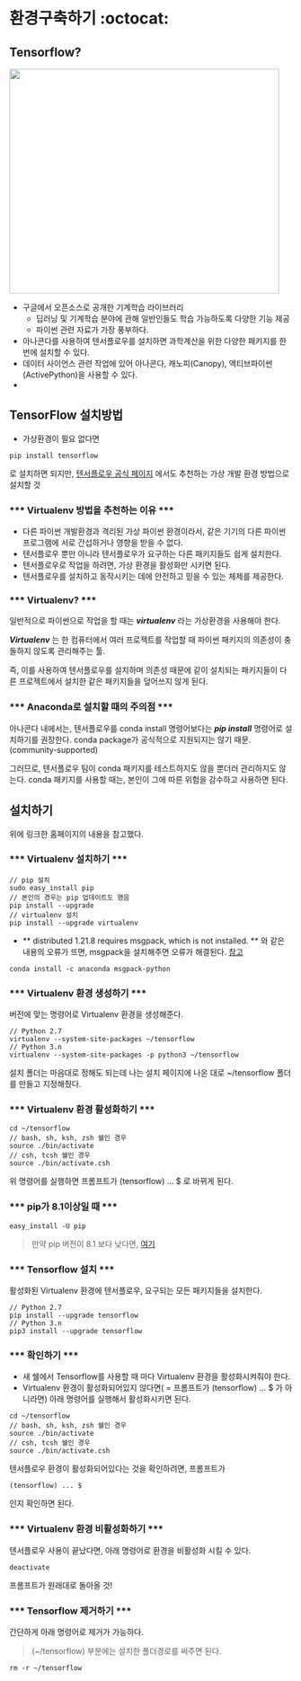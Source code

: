 # 환경구축하기 :octocat:
## Tensorflow?
<img width="480" height="400" src="https://upload.wikimedia.org/wikipedia/commons/thumb/1/11/TensorFlowLogo.svg/1200px-TensorFlowLogo.svg.png"></img>
- 구글에서 오픈소스로 공개한 기계학습 라이브러리
	- 딥러닝 및 기계학습 분야에 관해 일반인들도 학습 가능하도록 다양한 기능 제공
	- 파이썬 관련 자료가 가장 풍부하다.
- 아나콘다를 사용하여 텐서플로우를 설치하면 과학계산을 위한 다양한 패키지를 한번에 설치할 수 있다.
- 데이터 사이언스 관련 작업에 있어 아나콘다, 캐노피(Canopy), 액티브파이썬(ActivePython)을 사용할 수 있다.
- 

## TensorFlow 설치방법

- 가상환경이 필요 없다면
```
pip install tensorflow
```
로 설치하면 되지만, [텐서플로우 공식 페이지](https://www.tensorflow.org/install/install_mac) 에서도 추천하는 가상 개발 환경 방법으로 설치할 것

### *** Virtualenv 방법을 추천하는 이유 ***
- 다른 파이썬 개발환경과 격리된 가상 파이썬 환경이라서, 같은 기기의 다른 파이썬 프로그램에 서로 간섭하거나 영향을 받을 수 없다.
- 텐서플로우 뿐만 아니라 텐서플로우가 요구하는 다른 패키지들도 쉽게 설치한다.
- 텐서플로우로 작업을 하려면, 가상 환경을 활성화만 시키면 된다.
- 텐서플로우를 설치하고 동작시키는 데에 안전하고 믿을 수 있는 체제를 제공한다.

### *** Virtualenv? ***
일반적으로 파이썬으로 작업을 할 때는 ***virtualenv*** 라는 가상환경을 사용해야 한다.

***Virtualenv*** 는 한 컴퓨터에서 여러 프로젝트를 작업할 때 파이썬 패키지의 의존성이 충돌하지 않도록 관리해주는 툴.

즉, 이를 사용하여 텐서플로우를 설치하며 의존성 때문에 같이 설치되는 패키지들이 다른 프로젝트에서 설치한 같은 패키지들을 덮어쓰지 않게 된다.

### *** Anaconda로 설치할 때의 주의점 ***
아나콘다 내에서는, 텐서플로우를 conda install 명령어보다는 ***pip install*** 명령어로 설치하기를 권장한다.
conda package가 공식적으로 지원되지는 않기 때문. (community-supported)

그러므로, 텐서플로우 팀이 conda 패키지를 테스트하지도 않을 뿐더러 관리하지도 않는다. conda 패키지를 사용할 때는, 본인이 그에 따른 위험을 감수하고 사용하면 된다.

## 설치하기
위에 링크한 홈페이지의 내용을 참고했다.

### *** Virtualenv 설치하기 ***
```
// pip 설치
sudo easy_install pip
// 본인의 경우는 pip 업데이트도 했음
pip install --upgrade
// virtualenv 설치
pip install --upgrade virtualenv 
```

- ** distributed 1.21.8 requires msgpack, which is not installed. **
와 같은 내용의 오류가 뜨면, msgpack을 설치해주면 오류가 해결된다. [참고](https://anaconda.org/anaconda/msgpack-python)
```
conda install -c anaconda msgpack-python
```

### *** Virtualenv 환경 생성하기 ***
버전에 맞는 명령어로 Virtualenv 환경을 생성해준다.
```
// Python 2.7
virtualenv --system-site-packages ~/tensorflow
// Python 3.n
virtualenv --system-site-packages -p python3 ~/tensorflow
```
설치 폴더는 마음대로 정해도 되는데 나는 설치 페이지에 나온 대로 ~/tensorflow 폴더를 만들고 지정해줬다.


### *** Virtualenv 환경 활성화하기 ***
```
cd ~/tensorflow
// bash, sh, ksh, zsh 쉘인 경우
source ./bin/activate
// csh, tcsh 쉘인 경우
source ./bin/activate.csh
```

위 명령어를 실행하면 프롬프트가
(tensorflow) ... $
 로 바뀌게 된다.

### *** pip가 8.1이상일 때 *** 
```
easy_install -U pip
```
> 만약 pip 버전이 8.1 보다 낮다면, [여기](https://www.tensorflow.org/install/install_mac)

### *** Tensorflow 설치 *** 
활성화된 Virtualenv 환경에 텐서플로우, 요구되는 모든 패키지들을 설치한다.
```
// Python 2.7
pip install --upgrade tensorflow
// Python 3.n
pip3 install --upgrade tensorflow
```

### *** 확인하기 *** 
- 새 쉘에서 Tensorflow를 사용할 때 마다 Virtualenv 환경을 활성화시켜줘야 한다.
- Virtualenv 환경이 활성화되어있지 않다면( = 프롬프트가 (tensorflow) ... $ 가 아니라면) 아래 명령어를 실행해서 활성화시키면 된다.

```
cd ~/tensorflow
// bash, sh, ksh, zsh 쉘인 경우
source ./bin/activate
// csh, tcsh 쉘인 경우
source ./bin/activate.csh
```

텐서플로우 환경이 활성화되어있다는 것을 확인하려면, 프롬프트가 
```
(tensorflow) ... $
```
인지 확인하면 된다.

### *** Virtualenv 환경 비활성화하기 ***

텐서플로우 사용이 끝났다면, 아래 명령어로 환경을 비활성화 시킬 수 있다.
```
deactivate
```
프롬프트가 원래대로 돌아올 것!

### *** Tensorflow 제거하기 ***
간단하게 아래 명령어로 제거가 가능하다.
> (~/tensorflow) 부분에는 설치한 폴더경로를 써주면 된다.

```
rm -r ~/tensorflow
```